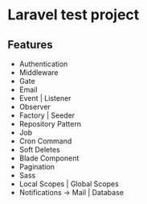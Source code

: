 # Laravel test project

## Features
- Authentication
- Middleware
- Gate
- Email
- Event | Listener
- Observer
- Factory | Seeder
- Repository Pattern
- Job
- Cron Command
- Soft Deletes
- Blade Component
- Pagination
- Sass
- Local Scopes | Global Scopes
- Notifications -> Mail | Database